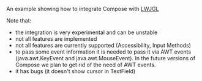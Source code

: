 An example showing how to integrate Compose with [LWJGL](https://www.lwjgl.org)

Note that:
- the integration is very experimental and can be unstable
- not all features are implemented
- not all features are currently supported (Accessibility, Input Methods)
- to pass some event information it is needed to pass it via AWT events (java.awt.KeyEvent and java.awt.MouseEvent). In the future versions of Compose we plan to get rid of the need of AWT events.
- it has bugs (it doesn't show cursor in TextField)